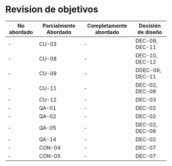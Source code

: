 # Revision de objetivos

| No abordado | Parcialmente Abordado | Completamente abordado | Decisión de diseño     |
| ----------- | --------------------- | ---------------------- | ---------------------- |
| -           | CU-03                 | -                      | DEC-09, DEC-11     |
| -           | CU-08                 | -                      | DEC-10, DEC-12     |
| -           | CU-09                 | -                      | DDEC-09, DEC-11     |
| -           | CU-11                 | -                      | DEC-02, DEC-08     |
| -           | CU-12                 | -                      | DEC-03             |
| -           | QA-01                 | -                      | DEC-02 |
| -           | QA-02                 | -                      | DEC-02 |
| -           | QA-05                 | -                      | DEC-02, DEC-08 |
| -           | QA-14                 | -                      | DEC-02                  |
| -           | CON-04                | -                      | DEC-07             |
| -           | CON-05                | -                      | DEC-07             |